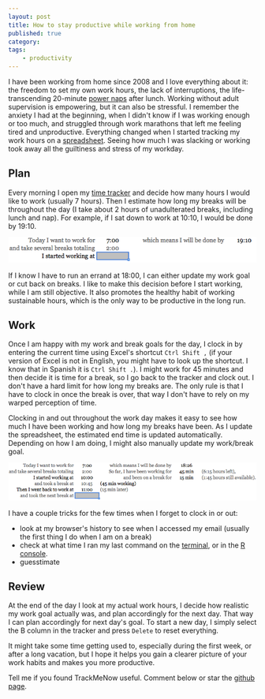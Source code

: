 ```yaml
---
layout: post
title: How to stay productive while working from home
published: true
category:
tags:
    - productivity
---
```


I have been working from home since 2008 and I love everything about it: the freedom to set my own work hours, the lack of interruptions, the life-transcending 20-minute [power naps][power_nap] after lunch. Working without adult supervision is empowering, but it can also be stressful. I remember the anxiety I had at the beginning, when I didn't know if I was working enough or too much, and struggled through work marathons that left me feeling tired and unproductive. Everything changed when I started tracking my work hours on a [spreadsheet][track_me_now]. Seeing how much I was slacking or working took away all the guiltiness and stress of my workday.

<!--excerpt-->

## Plan

Every morning I open my [time tracker][track_me_now] and decide how many hours I would like to work (usually 7 hours). Then I estimate how long my breaks will be throughout the day (I take about 2 hours of unadulterated breaks, including lunch and nap). For example, if I sat down to work at 10:10, I would be done by 19:10.

<div class="screenshot width_75"><img src="/media/track_me_now/plan.png"></div>

If I know I have to run an errand at 18:00, I can either update my work goal or cut back on breaks. I like to make this decision before I start working, while I am still objective. It also promotes the healthy habit of working sustainable hours, which is the only way to be productive in the long run.

## Work

Once I am happy with my work and break goals for the day, I clock in by entering the current time using Excel's shortcut `Ctrl Shift ,` (if your version of Excel is not in English, you might have to look up the shortcut. I know that in Spanish it is `Ctrl Shift .`). I might work for 45 minutes and then decide it is time for a break, so I go back to the tracker and clock out. I don't have a hard limit for how long my breaks are. The only rule is that I have to clock in once the break is over, that way I don't have to rely on my warped perception of time.

Clocking in and out throughout the work day makes it easy to see how much I have been working and how long my breaks have been. As I update the spreadsheet, the estimated end time is updated automatically. Depending on how I am doing, I might also manually update my work/break goal.

<div class="screenshot width_75"><img src="/media/track_me_now/work.png"></div>

I have a couple tricks for the few times when I forget to clock in or out:

* look at my browser's history to see when I accessed my email (usually the first thing I do when I am on a break)
* check at what time I ran my last command on the [terminal][terminal_ps1], or in the [R console][r_time].
* guesstimate

## Review

At the end of the day I look at my actual work hours, I decide how realistic my work goal actually was, and plan accordingly for the next day. That way I can plan accordingly for next day's goal. To start a new day, I simply select the B column in the tracker and press `Delete` to reset everything.

It might take some time getting used to, especially during the first week, or after a long vacation, but I hope it helps you gain a clearer picture of your work habits and makes you more productive.

Tell me if you found TrackMeNow useful. Comment below or star the [github page][track_me_now_github].

[track_me_now]: https://github.com/nachocab/track_me_now/blob/master/TrackMeNow.xlsx?raw=true
[track_me_now_github]: https://github.com/nachocab/track_me_now
[power_nap]: https://en.wikipedia.org/wiki/Power_nap#Benefits
[terminal_ps1]: http://www.cyberciti.biz/tips/howto-linux-unix-bash-shell-setup-prompt.html
[r_time]: http://stackoverflow.com/a/8480225/355567

